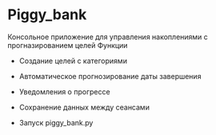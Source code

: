 # Piggy_bank
Консольное приложение для управления накоплениями с прогназированием целей
 Функции
- Создание целей с категориями
- Автоматическое прогнозирование даты завершения
- Уведомления о прогрессе
- Сохранение данных между сеансами

-  Запуск
 piggy_bank.py
